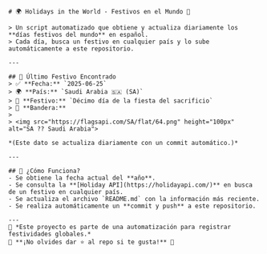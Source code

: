     # 🌍 Holidays in the World - Festivos en el Mundo 🎉
    
    > Un script automatizado que obtiene y actualiza diariamente los **días festivos del mundo** en español.  
    > Cada día, busca un festivo en cualquier país y lo sube automáticamente a este repositorio.  
    
    ---
    
    ## 📅 Último Festivo Encontrado
    > ✅ **Fecha:** `2025-06-25`  
    > 🌍 **País:** `Saudi Arabia 🇸🇦 (SA)`  
    > 🎉 **Festivo:** `Décimo día de la fiesta del sacrificio`  
    > 🔰 **Bandera:**
    > 
    > <img src="https://flagsapi.com/SA/flat/64.png" height="100px" alt="SA ?? Saudi Arabia">
    
    *(Este dato se actualiza diariamente con un commit automático.)*
    
    ---
    
    ## 🚀 ¿Cómo Funciona?
    - Se obtiene la fecha actual del **año**.
    - Se consulta la **[Holiday API](https://holidayapi.com/)** en busca de un festivo en cualquier país.
    - Se actualiza el archivo `README.md` con la información más reciente.
    - Se realiza automáticamente un **commit y push** a este repositorio.
    
    ---
    📝 *Este proyecto es parte de una automatización para registrar festividades globales.*  
    🌟 **¡No olvides dar ⭐️ al repo si te gusta!** 🚀
     

<!-- Actualizado automáticamente el 2025-06-25 02:39:28 -->